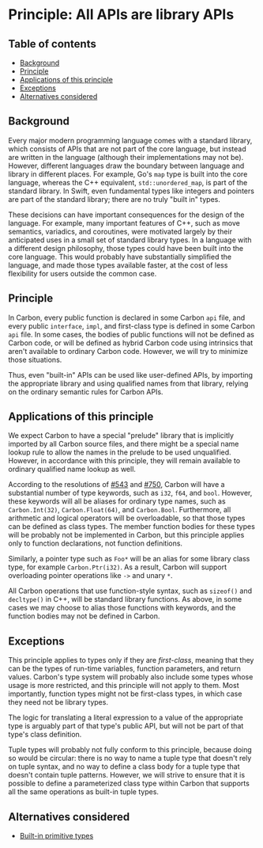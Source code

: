 # Principle: All APIs are library APIs

<!--
Part of the Carbon Language project, under the Apache License v2.0 with LLVM
Exceptions. See /LICENSE for license information.
SPDX-License-Identifier: Apache-2.0 WITH LLVM-exception
-->

<!-- toc -->

## Table of contents

-   [Background](#background)
-   [Principle](#principle)
-   [Applications of this principle](#applications-of-this-principle)
-   [Exceptions](#exceptions)
-   [Alternatives considered](#alternatives-considered)

<!-- tocstop -->

## Background

Every major modern programming language comes with a standard library, which
consists of APIs that are not part of the core language, but instead are written
in the language (although their implementations may not be). However, different
languages draw the boundary between language and library in different places.
For example, Go's `map` type is built into the core language, whereas the C++
equivalent, `std::unordered_map`, is part of the standard library. In Swift,
even fundamental types like integers and pointers are part of the standard
library; there are no truly "built in" types.

These decisions can have important consequences for the design of the language.
For example, many important features of C++, such as move semantics, variadics,
and coroutines, were motivated largely by their anticipated uses in a small set
of standard library types. In a language with a different design philosophy,
those types could have been built into the core language. This would probably
have substantially simplified the language, and made those types available
faster, at the cost of less flexibility for users outside the common case.

## Principle

In Carbon, every public function is declared in some Carbon `api` file, and
every public `interface`, `impl`, and first-class type is defined in some Carbon
`api` file. In some cases, the bodies of public functions will not be defined as
Carbon code, or will be defined as hybrid Carbon code using intrinsics that
aren't available to ordinary Carbon code. However, we will try to minimize those
situations.

Thus, even "built-in" APIs can be used like user-defined APIs, by importing the
appropriate library and using qualified names from that library, relying on the
ordinary semantic rules for Carbon APIs.

## Applications of this principle

We expect Carbon to have a special "prelude" library that is implicitly imported
by all Carbon source files, and there might be a special name lookup rule to
allow the names in the prelude to be used unqualified. However, in accordance
with this principle, they will remain available to ordinary qualified name
lookup as well.

According to the resolutions of
[#543](https://github.com/carbon-language/carbon-lang/issues/543) and
[#750](https://github.com/carbon-language/carbon-lang/issues/543), Carbon will
have a substantial number of type keywords, such as `i32`, `f64`, and `bool`.
However, these keywords will all be aliases for ordinary type names, such as
`Carbon.Int(32)`, `Carbon.Float(64)`, and `Carbon.Bool`. Furthermore, all
arithmetic and logical operators will be overloadable, so that those types can
be defined as class types. The member function bodies for these types will be
probably not be implemented in Carbon, but this principle applies only to
function declarations, not function definitions.

Similarly, a pointer type such as `Foo*` will be an alias for some library class
type, for example `Carbon.Ptr(i32)`. As a result, Carbon will support
overloading pointer operations like `->` and unary `*`.

All Carbon operations that use function-style syntax, such as `sizeof()` and
`decltype()` in C++, will be standard library functions. As above, in some cases
we may choose to alias those functions with keywords, and the function bodies
may not be defined in Carbon.

## Exceptions

This principle applies to types only if they are _first-class_, meaning that
they can be the types of run-time variables, function parameters, and return
values. Carbon's type system will probably also include some types whose usage
is more restricted, and this principle will not apply to them. Most importantly,
function types might not be first-class types, in which case they need not be
library types.

The logic for translating a literal expression to a value of the appropriate
type is arguably part of that type's public API, but will not be part of that
type's class definition.

Tuple types will probably not fully conform to this principle, because doing so
would be circular: there is no way to name a tuple type that doesn't rely on
tuple syntax, and no way to define a class body for a tuple type that doesn't
contain tuple patterns. However, we will strive to ensure that it is possible to
define a parameterized class type within Carbon that supports all the same
operations as built-in tuple types.

## Alternatives considered

-   [Built-in primitive types](/proposals/p1280.md#built-in-primitive-types)
